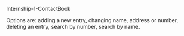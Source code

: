 Internship-1-ContactBook

Options are:
adding a new entry,
changing name, address or number,
deleting an entry,
search by number,
search by name.
